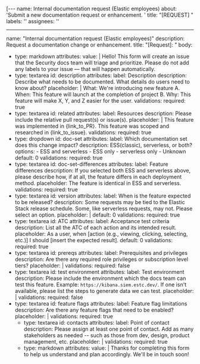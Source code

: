 [---
name: Internal documentation request (Elastic employees)
about: 'Submit a new documentation request or enhancement. '
title: "[REQUEST] "
labels: ''
assignees: ''

---

name: "Internal documentation request (Elastic employees)"
description: Request a documentation change or enhancement.
title: "[Request]: "
body:
  - type: markdown
    attributes:
      value: |
        Hello! This form will create an issue that the Security docs team will triage and prioritize. Please do not add any labels to your issue — that will happen automatically. 
  - type: textarea
    id: description
    attributes:
      label: Description
      description: Describe what needs to be documented. What details do users need to know about?
      placeholder: |
        What: We're introducing new feature A.
        When: This feature will launch at the completion of project B.
        Why: This feature will make X, Y, and Z easier for the user.
    validations:
      required: true
  - type: textarea
    id: related
    attributes:
      label: Resources
      description: Please include the relative pull request(s) or issue(s).
      placeholder: |
        This feature was implemented in {link_to_PR}.
        This feature was scoped and researched in {link_to_issue}.
    validations:
      required: true
  - type: dropdown
    id: doc-set
    attributes:
      label: Which documentation set does this change impact?
      description: ESS(classic), serverless, or both?
      options:
        - ESS and serverless
        - ESS only
        - serverless only
        - Unknown
      default: 0
    validations:
      required: true
  - type: textarea
    id: doc-set-differences
    attributes:
      label: Feature differences
      description: If you selected both ESS and serverless above, please describe how, if at all, the feature differs in each deployment method.
      placeholder: The feature is identical in ESS and serverless.
    validations:
      required: true
  - type: textarea
    id: version
    attributes:
      label: When is the feature expected to be released?
      description: Some requests may be tied to the Elastic Stack release schedule. Some, like serverless requests, may not. Please select an option.
      placeholder: |
      default: 0
    validations:
      required: true
  - type: textarea
    id: ATC
    attributes:
      label: Acceptance test criteria
      description: List all the ATC of each action and its intended result.
      placeholder: As a user, when [action (e.g., viewing, clicking, selecting, etc.)] I should [insert the expected result].
      default: 0
    validations:
      required: true
  - type: textarea
    id: prereqs
    attributes:
      label: Prerequisites and privileges
      description: Are there any required role privileges or subscription level tiers?
      placeholder: |
    validations:
      required: false
 - type: textarea
    id: test environment 
    attributes:
      label: Test environment 
      description: Please include the environment which the docs team can test this feature. Example: `https://kibana.siem.estc.dev/`. If one isn't available, please list the steps to generate data we can test.
      placeholder: |
    validations:
      required: false
- type: textarea
    id: feature flags
    attributes:
      label: Feature flag limitations 
      description: Are there any feature flags that need to be enabled?
      placeholder: |
    validations:
      required: true
  - type: textarea
    id: contacts
    attributes:
      label: Point of contact 
      description: Please assign at least one point of contact. Add as many stakeholders as needed -- such as those from dev, design, product management, etc.
      placeholder: |
    validations:
      required: true
  - type: markdown
    attributes:
      value: |
        Thanks for completing this form to help us understand and plan accordingly. We'll be in touch soon!
